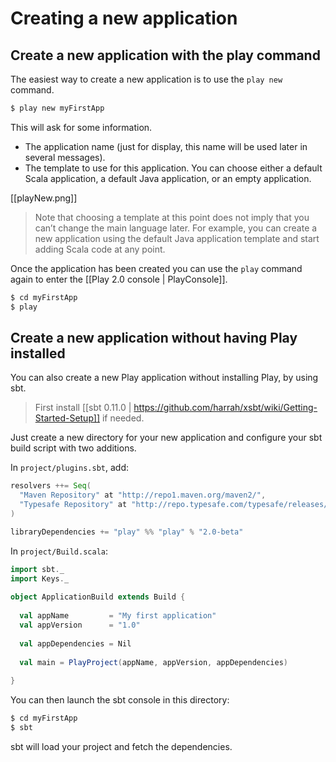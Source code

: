 # Creating a new application

## Create a new application with the play command

The easiest way to create a new application is to use the `play new` command.

```bash
$ play new myFirstApp
```

This will ask for some information.

- The application name (just for display, this name will be used later in several messages).
- The template to use for this application. You can choose either a default Scala application, a default Java application, or an empty application.

[[playNew.png]]

> Note that choosing a template at this point does not imply that you can’t change the main language later. For example, you can create a new application using the default Java application template and start adding Scala code at any point.

Once the application has been created you can use the `play` command again to enter the [[Play 2.0 console | PlayConsole]].

```bash
$ cd myFirstApp
$ play
```

## Create a new application without having Play installed

You can also create a new Play application without installing Play, by using sbt. 

> First install [[sbt 0.11.0 | https://github.com/harrah/xsbt/wiki/Getting-Started-Setup]] if needed.

Just create a new directory for your new application and configure your sbt build script with two additions.

In `project/plugins.sbt`, add:

```scala
resolvers ++= Seq(
  "Maven Repository" at "http://repo1.maven.org/maven2/",
  "Typesafe Repository" at "http://repo.typesafe.com/typesafe/releases/"
)

libraryDependencies += "play" %% "play" % "2.0-beta"
```

In `project/Build.scala`:

```scala
import sbt._
import Keys._
 
object ApplicationBuild extends Build {
 
  val appName         = "My first application"
  val appVersion      = "1.0"
 
  val appDependencies = Nil
 
  val main = PlayProject(appName, appVersion, appDependencies)
 
}
```

You can then launch the sbt console in this directory:

```bash
$ cd myFirstApp
$ sbt
```

sbt will load your project and fetch the dependencies.

